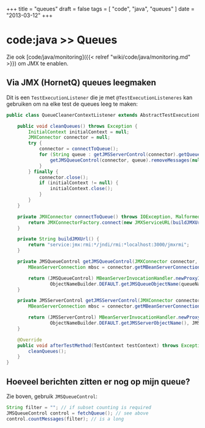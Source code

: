 +++
title = "queues"
draft = false
tags = [
    "code",
    "java",
    "queues"
]
date = "2013-03-12"
+++
# code:java >> Queues 

Zie ook [code/java/monitoring]({{< relref "wiki/code/java/monitoring.md" >}}) om JMX te enablen.

## Via JMX (HornetQ) queues leegmaken 

Dit is een `TestExecutionListener` die je met `@TestExecutionListeneres` kan gebruiken om na elke test de queues leeg te maken:

```java
public class QueueCleanerContextListener extends AbstractTestExecutionListener {

	public void cleanQueues() throws Exception {
		InitialContext initialContext = null;
		JMXConnector connector = null;
		try {
			connector = connectToQueue();
			for (String queue : getJMSServerControl(connector).getQueueNames()) {
				getJMSQueueControl(connector, queue).removeMessages(null);
			}
		} finally {
			connector.close();
			if (initialContext != null) {
				initialContext.close();
			}
		}
	}

	private JMXConnector connectToQueue() throws IOException, MalformedURLException {
		return JMXConnectorFactory.connect(new JMXServiceURL(buildJMXUrl()), new HashMap<String, Object>());
	}

	private String buildJMXUrl() {
		return "service:jmx:rmi:*/jndi/rmi:*localhost:3000/jmxrmi";
	}

	private JMSQueueControl getJMSQueueControl(JMXConnector connector, String queueNaam) throws IOException, Exception {
		MBeanServerConnection mbsc = connector.getMBeanServerConnection();

		return (JMSQueueControl) MBeanServerInvocationHandler.newProxyInstance(mbsc,
				ObjectNameBuilder.DEFAULT.getJMSQueueObjectName(queueNaam), JMSQueueControl.class, false);
	}

	private JMSServerControl getJMSServerControl(JMXConnector connector) throws IOException, Exception {
		MBeanServerConnection mbsc = connector.getMBeanServerConnection();

		return (JMSServerControl) MBeanServerInvocationHandler.newProxyInstance(mbsc,
				ObjectNameBuilder.DEFAULT.getJMSServerObjectName(), JMSServerControl.class, false);
	}

	@Override
	public void afterTestMethod(TestContext testContext) throws Exception {
		cleanQueues();
	}
}
```

## Hoeveel berichten zitten er nog op mijn queue? 

Zie boven, gebruik `JMSQueueControl`:

```java
String filter = ""; // if subset counting is required
JMSQueueControl control = fetchQueue(); // see above
control.countMessages(filter); // is a long
```